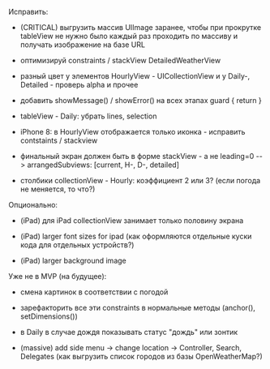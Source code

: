 Исправить:

- (CRITICAL) выгрузить массив UIImage заранее, чтобы при прокрутке tableView не нужно было каждый раз проходить по массиву и получать изображение на базе URL

- оптимизируй constraints / stackView DetailedWeatherView

+ разный цвет у элементов HourlyView - UICollectionView и у Daily-, Detailed - проверь alpha и прочее

- добавить showMessage() / showError() на всех этапах guard { return }

- tableView - Daily: убрать lines, selection

- iPhone 8: в HourlyView отображается только иконка - исправить contstaints / stackview

- финальный экран должен быть в форме stackView - а не leading=0 --> arrangedSubviews: [current, H-, D-, detailed]

- столбики collectionView - Hourly: коэффициент 2 или 3? (если погода не меняется, то что?)


Опционально:

- (iPad) для iPad collectionView занимает только половину экрана

- (iPad) larger font sizes for ipad (как оформляются отдельные куски кода для отдельных устройств?)

- (iPad) larger background image



Уже не в MVP (на будущее):

- смена картинок в соответствии с погодой

- зарефакторить все эти constraints в нормальные методы (anchor(), setDimensions())

- в Daily в случае дождя показывать статус "дождь" или зонтик

- (massive) add side menu -> change location -> Controller, Search, Delegates (как выгрузить список городов из базы OpenWeatherMap?)

